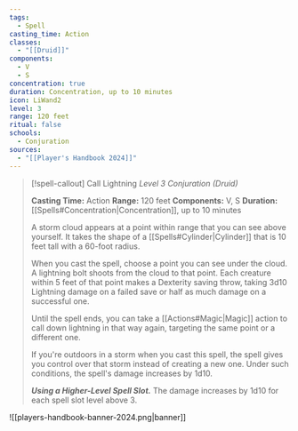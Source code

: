 ```yaml
---
tags:
  - Spell
casting_time: Action
classes:
  - "[[Druid]]"
components:
  - V
  - S
concentration: true
duration: Concentration, up to 10 minutes
icon: LiWand2
level: 3
range: 120 feet
ritual: false
schools:
  - Conjuration
sources: 
  - "[[Player's Handbook 2024]]"
---
```

>[!spell-callout] Call Lightning
>_Level 3 Conjuration (Druid)_
>
>**Casting Time:** Action
>**Range:** 120 feet
>**Components:** V, S
>**Duration:** [[Spells#Concentration\|Concentration]], up to 10 minutes
>
>A storm cloud appears at a point within range that you can see above yourself. It takes the shape of a [[Spells#Cylinder\|Cylinder]] that is 10 feet tall with a 60-foot radius.
>
>When you cast the spell, choose a point you can see under the cloud. A lightning bolt shoots from the cloud to that point. Each creature within 5 feet of that point makes a Dexterity saving throw, taking 3d10 Lightning damage on a failed save or half as much damage on a successful one.
>
>Until the spell ends, you can take a [[Actions#Magic\|Magic]] action to call down lightning in that way again, targeting the same point or a different one.
>
>If you're outdoors in a storm when you cast this spell, the spell gives you control over that storm instead of creating a new one. Under such conditions, the spell's damage increases by 1d10.
>
>**_Using a Higher-Level Spell Slot._** The damage increases by 1d10 for each spell slot level above 3.


![[players-handbook-banner-2024.png|banner]]
